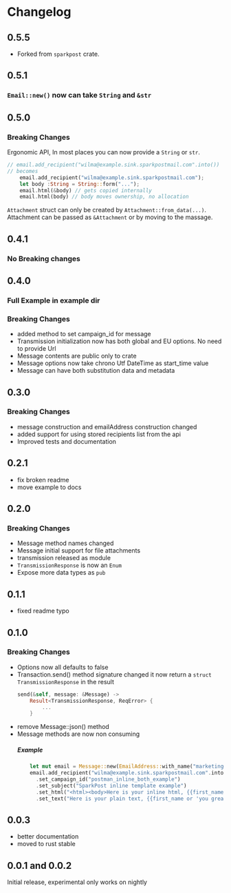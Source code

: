 # Changelog

## 0.5.5

- Forked from `sparkpost` crate.

## 0.5.1

### `Email::new()` now can take `String` and `&str`

## 0.5.0

### Breaking Changes

Ergonomic API, In most places you can now provide a `String` or `str`.

```rust
// email.add_recipient("wilma@example.sink.sparkpostmail.com".into())
// becomes
    email.add_recipient("wilma@example.sink.sparkpostmail.com");
    let body :String = String::form("...");
    email.html(&body) // gets copied internally
    email.html(body) // body moves ownership, no allocation
```

`Attachment` struct can only be created by `Attachment::from_data(...)`.
Attachment can be passed as `&Attachment` or by moving to the massage.

## 0.4.1

### No Breaking changes

## 0.4.0

### Full Example in example dir

### Breaking Changes

- added method to set campaign_id for message
- Transmission initialization now has both global and EU options. No need to provide Url
- Message contents are public only to crate
- Message options now take chrono Utf DateTime as start_time value
- Message can have both substitution data and metadata

## 0.3.0

### Breaking Changes

- message construction and emailAddress construction changed
- added support for using stored recipients list from the api
- Improved tests and documentation

## 0.2.1

- fix broken readme
- move example to docs

## 0.2.0

### Breaking Changes

- Message method names changed
- Message initial support for file attachments
- transmission released as module
- `TransmissionResponse` is now an `Enum`
- Expose more data types as `pub`

## 0.1.1

- fixed readme typo

## 0.1.0

### Breaking Changes

- Options now all defaults to false
- Transaction.send() method signature changed it now return
  a `struct TransmissionResponse` in the result
  ```rust
  send(&self, message: &Message) ->
      Result<TransmissionResponse, ReqError> {
          ...
      }
  ```
- remove Message::json() method
- Message methods are now non consuming
  ##### Example
  ```rust
      let mut email = Message::new(EmailAddress::with_name("marketing@example.sink.sparkpostmail.com", "Example Company"));
      email.add_recipient("wilma@example.sink.sparkpostmail.com".into())
        .set_campaign_id("postman_inline_both_example")
        .set_subject("SparkPost inline template example")
        .set_html("<html><body>Here is your inline html, {{first_name or 'you great person'}}!<br></body></html>")
        .set_text("Here is your plain text, {{first_name or 'you great person'}}!");
  ```

## 0.0.3

- better documentation
- moved to rust stable

## 0.0.1 and 0.0.2

Initial release, experimental only works on nightly
